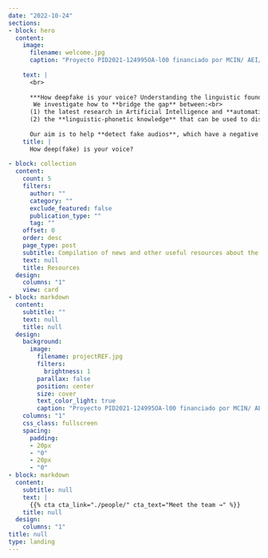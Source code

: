 ```yaml
---
date: "2022-10-24"
sections:
- block: hero
  content:
    image:
      filename: welcome.jpg
      caption: "Proyecto PID2021-124995OA-l00 financiado por MCIN/ AEI/ 10.13039/501100011033/ y por FEDER Una manera de hacer Europa"
      
    text: |
      <br>
      
      ***How deepfake is your voice? Understanding the linguistic foundations of deepfakes*** is a research project funded by the Spanish Ministry of Science and Innovation. 
       We investigate how to **bridge the gap** between:<br>
      (1) the latest research in Artificial Intelligence and **automatic system design** to avoid spoofing attacks, and
      (2) the **linguistic-phonetic knowledge** that can be used to distinguish real voices from fake voices.
      
      Our aim is to help **detect fake audios**, which have a negative impact on **forensic and legal contexts**.
    title: |
      How deep(fake) is your voice?
      
- block: collection
  content:
    count: 5
    filters:
      author: ""
      category: ""
      exclude_featured: false
      publication_type: ""
      tag: ""
    offset: 0
    order: desc
    page_type: post
    subtitle: Compilation of news and other useful resources about the project's topic
    text: null
    title: Resources
  design:
    columns: "1"
    view: card
- block: markdown
  content:
    subtitle: ""
    text: null
    title: null
  design:
    background:
      image:
        filename: projectREF.jpg
        filters:
          brightness: 1
        parallax: false
        position: center
        size: cover
        text_color_light: true
        caption: "Proyecto PID2021-124995OA-l00 financiado por MCIN/ AEI/ 10.13039/501100011033/ y por FEDER Una manera de hacer Europa"
    columns: "1"
    css_class: fullscreen
    spacing:
      padding:
      - 20px
      - "0"
      - 20px
      - "0"
- block: markdown
  content:
    subtitle: null
    text: |
      {{% cta cta_link="./people/" cta_text="Meet the team →" %}}
    title: null
  design:
    columns: "1"
title: null
type: landing
---
```


